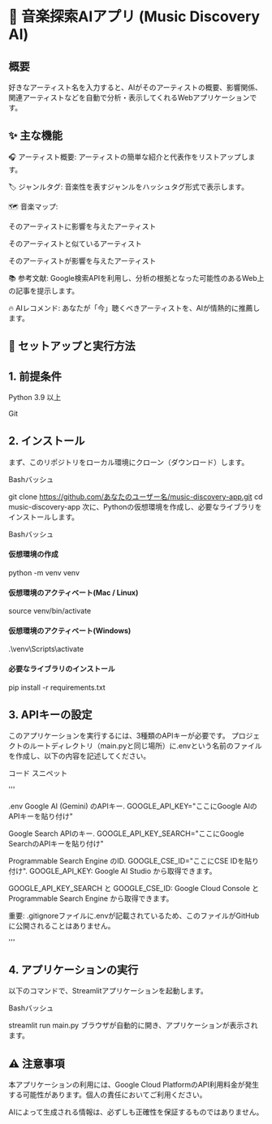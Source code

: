 # 🎵 音楽探索AIアプリ (Music Discovery AI)

## 概要
好きなアーティスト名を入力すると、AIがそのアーティストの概要、影響関係、関連アーティストなどを自動で分析・表示してくれるWebアプリケーションです。

## ✨ 主な機能
🎧 アーティスト概要: アーティストの簡単な紹介と代表作をリストアップします。

🏷️ ジャンルタグ: 音楽性を表すジャンルをハッシュタグ形式で表示します。

🗺️ 音楽マップ:

そのアーティストに影響を与えたアーティスト

そのアーティストと似ているアーティスト

そのアーティストが影響を与えたアーティスト

📚 参考文献: Google検索APIを利用し、分析の根拠となった可能性のあるWeb上の記事を提示します。

🔥 AIレコメンド: あなたが「今」聴くべきアーティストを、AIが情熱的に推薦します。

## 🚀 セットアップと実行方法
## 1. 前提条件
Python 3.9 以上

Git

## 2. インストール
まず、このリポジトリをローカル環境にクローン（ダウンロード）します。

Bashバッシュ

git clone https://github.com/あなたのユーザー名/music-discovery-app.git
cd music-discovery-app
次に、Pythonの仮想環境を作成し、必要なライブラリをインストールします。

Bashバッシュ

#### 仮想環境の作成
python -m venv venv

#### 仮想環境のアクティベート(Mac / Linux)
source venv/bin/activate
#### 仮想環境のアクティベート(Windows)
.\venv\Scripts\activate

#### 必要なライブラリのインストール
pip install -r requirements.txt

## 3. APIキーの設定
このアプリケーションを実行するには、3種類のAPIキーが必要です。
プロジェクトのルートディレクトリ（main.pyと同じ場所）に.envという名前のファイルを作成し、以下の内容を記述してください。

コード スニペット

'''

.env
Google AI (Gemini) のAPIキー. 
GOOGLE_API_KEY="ここにGoogle AIのAPIキーを貼り付け"

Google Search APIのキー. 
GOOGLE_API_KEY_SEARCH="ここにGoogle SearchのAPIキーを貼り付け"

Programmable Search Engine のID. 
GOOGLE_CSE_ID="ここにCSE IDを貼り付け". 
GOOGLE_API_KEY: Google AI Studio から取得できます。

GOOGLE_API_KEY_SEARCH と GOOGLE_CSE_ID: Google Cloud Console と Programmable Search Engine から取得できます。

重要: .gitignoreファイルに.envが記載されているため、このファイルがGitHubに公開されることはありません。

'''

## 4. アプリケーションの実行
以下のコマンドで、Streamlitアプリケーションを起動します。

Bashバッシュ

streamlit run main.py
ブラウザが自動的に開き、アプリケーションが表示されます。

## ⚠️ 注意事項
本アプリケーションの利用には、Google Cloud PlatformのAPI利用料金が発生する可能性があります。個人の責任においてご利用ください。

AIによって生成される情報は、必ずしも正確性を保証するものではありません。